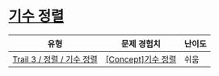 # [기수 정렬](https://en.codetree.ai/trails/complete/curated-cards/intro-radix-sort)

|유형|문제 경험치|난이도|
|---|---|---|
|[Trail 3 / 정렬 / 기수 정렬](https://www.codetree.ai/trail-info/novice-high/)|[[Concept]기수 정렬](https://www.codetree.ai/trails/complete/curated-cards/intro-radix-sort/)|쉬움|

